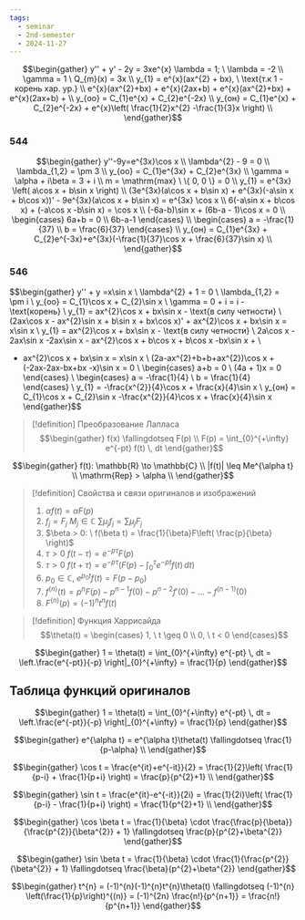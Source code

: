 ```yaml
---
tags:
  - seminar
  - 2nd-semester
  - 2024-11-27
---
```


$$\begin{gather}
y'' + y' - 2y = 3xe^{x}
\lambda = 1; \ \lambda = -2 \\
\gamma = 1 \ Q_{m}(x) = 3x \\
y_{1} = e^{x}(ax^{2} + bx), \ \text{т.к 1 - корень хар. ур.} \\
e^{x}(ax^{2}+bx) + e^{x}(2ax+b) + e^{x}(ax^{2}+bx) + e^{x}(2ax+b) +  \\
y_{оо} = C_{1}e^{x} + C_{2}e^{-2x} \\
y_{он} = C_{1}e^{x} + C_{2}e^{-2x} + e^{x}\left( \frac{1}{2}x^{2} -\frac{1}{3}x \right) \\
\end{gather}$$

### 544

$$\begin{gather}
y''-9y=e^{3x}\cos x \\
\lambda^{2} - 9 = 0 \\
\lambda_{1,2} = \pm 3 \\
y_{оо} = C_{1}e^{3x} + C_{2}e^{3x} \\
\gamma = \alpha + i\beta = 3 + i \\
m = \mathrm{max} \ \{ 0, 0 \} = 0 \\
y_{1} = e^{3x} \left( a\cos x + b\sin x \right) \\
(3e^{3x}(a\cos x + b\sin x) + e^{3x}(-a\sin x + b\cos x))' - 9e^{3x}(a\cos x + b\sin x) = e^{3x} \cos x \\
6(-a\sin x + b\cos x) + (-a\cos x -b\sin x) = \cos x \\
(-6a-b)\sin x + (6b-a - 1)\cos x = 0 \\
\begin{cases}
6a+b = 0 \\
6b-a-1 
\end{cases} \\
\begin{cases}
 a = -\frac{1}{37} \\
b = \frac{6}{37}
\end{cases} \\
y_{он} = C_{1}e^{3x} + C_{2}e^{-3x}+e^{3x}(-\frac{1}{37}\cos x + \frac{6}{37}\sin x) \\
\end{gather}$$

### 546

$$\begin{gather}
y'' + y =x\sin x \\
\lambda^{2} + 1 = 0 \\
\lambda_{1,2} = \pm i \\
y_{оо} = C_{1}\cos x + C_{2}\sin x \\
\gamma = 0 + i = i - \text{корень} \\
y_{1} = ax^{2}\cos x + bx\sin x - \text{в силу четности} \\ (2ax\cos x - ax^{2}\sin x + b\sin x + bx\cos x)' + ax^{2}\cos x + bx\sin x = x\sin x \\
y_{1} = ax^{2}\cos x + bx\sin x - \text{в силу четности} \\ 
2a\cos x - 2ax\sin x -2ax\sin x - ax^{2}\cos x + b\cos x + b\cos x -bx\sin x + \\
+ ax^{2}\cos x + bx\sin x = x\sin x \\
(2a-ax^{2}+b+b+ax^{2})\cos x + (-2ax-2ax-bx+bx -x)\sin x = 0 \\
\begin{cases}
a+b = 0 \\
(4a + 1)x = 0 
\end{cases} \\
\begin{cases}
a = -\frac{1}{4} \\
b = \frac{1}{4}
\end{cases} \\
y_{1} = -\frac{x^{2}}{4}\cos x + \frac{x}{4}\sin x \\
y_{он} = C_{1}\cos x + C_{2}\sin x -\frac{x^{2}}{4}\cos x + \frac{x}{4}\sin x 
\end{gather}$$

> [!definition] Преобразование Лапласа
> $$\begin{gather}
f(x) \fallingdotseq F(p) \\
F(p) = \int_{0}^{+\infty} e^{-pt} f(t) \, dt 
\end{gather}$$

$$\begin{gather}
f(t): \mathbb{R} \to \mathbb{C} \\
|f(t)| \leq Me^{\alpha t} \\
\mathrm{Rep} > \alpha \\
\end{gather}$$

> [!definition] Свойства и связи оригиналов и изображений
> 1. $\alpha f(t) = \alpha F(p)$
> 2. $f_{j} = F_{j} \ M_{j} \in \mathbb{C} \ \sum \mu_{j}f_{j} = \sum \mu_{j}F_{j}$
> 3. $\beta > 0: \ f(\beta t) = \frac{1}{\beta}F\left( \frac{p}{\beta} \right)$
> 4. $\tau > 0 \ f(t - \tau) = e^{-p\tau}F(p)$
> 5. $\tau > 0 \ f(t + \tau) = e^{-p\tau}\left( F(p) - \int_{0}^{\tau} e^{-pt}f(t) \, dt \right)$
> 6. $p_{0} \in \mathbb{C}, \ e^{p_{0}t}f(t) = F(p-p_{0})$
> 7. $f^{(n)}(t) = p^{n}F(p)-p^{n-1}f(0) - p^{n-2}f'(0) - \dots - f^{(n-1)}(0)$
> 8. $F^{(n)}(p) = (-1)^{n}t^{n}f(t)$

> [!definition] Функция Харрисайда
> $$\theta(t) = \begin{cases}
1, \ t \geq 0 \\
0, \ t < 0
\end{cases}$$

$$\begin{gather}
1 = \theta(t) = \int_{0}^{+\infty} e^{-pt} \, dt = \left.\frac{e^{-pt}}{-p} \right|_{0}^{+\infty} = \frac{1}{p}
\end{gather}$$

## Таблица функций оригиналов

$$\begin{gather}
1 = \theta(t) = \int_{0}^{+\infty} e^{-pt} \, dt = \left.\frac{e^{-pt}}{-p} \right|_{0}^{+\infty} = \frac{1}{p}
\end{gather}$$

$$\begin{gather}
e^{\alpha t} = e^{\alpha t}\theta(t) \fallingdotseq \frac{1}{p-\alpha} \\
\end{gather}$$

$$\begin{gather}
\cos t = \frac{e^{it}+e^{-it}}{2} = \frac{1}{2}\left( \frac{1}{p-i} + \frac{1}{p+i} \right) = \frac{p}{p^{2}+1} \\
\end{gather}$$

$$\begin{gather}
\sin t = \frac{e^{it}-e^{-it}}{2i} = \frac{1}{2i}\left( \frac{1}{p-i} - \frac{1}{p+i} \right) = \frac{1}{p^{2}+1} \\
\end{gather}$$

$$\begin{gather}
\cos \beta t = \frac{1}{\beta} \cdot \frac{\frac{p}{\beta}}{\frac{p^{2}}{\beta^{2}} + 1} \fallingdotseq \frac{p}{p^{2}+\beta^{2}}
\end{gather}$$

$$\begin{gather}
\sin \beta t = \frac{1}{\beta} \cdot \frac{1}{\frac{p^{2}}{\beta^{2}} + 1} \fallingdotseq \frac{\beta}{p^{2}+\beta^{2}}
\end{gather}$$

$$\begin{gather}
t^{n} = (-1)^{n}(-1)^{n}t^{n}\theta(t) \fallingdotseq (-1)^{n} \left(\frac{1}{p}\right)^{(n)} = (-1)^{2n} \frac{n!}{p^{n+1}} = \frac{n!}{p^{n+1}}
\end{gather}$$
